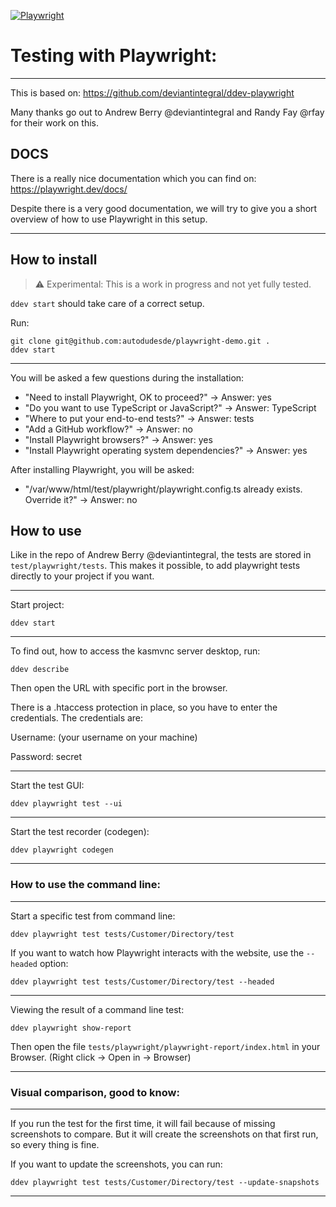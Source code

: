 [![Playwright](https://playwright.dev/img/playwright-logo.svg)](https://playwright.dev/ "Playwright")


Testing with Playwright:
==================================================
---

This is based on:
https://github.com/deviantintegral/ddev-playwright

Many thanks go out to Andrew Berry @deviantintegral and Randy Fay @rfay for their work on this.

## DOCS

There is a really nice documentation which you can find on:
https://playwright.dev/docs/

Despite there is a very good documentation, we will try to give you a short overview of how
to use Playwright in this setup.

---

## How to install

> :warning: Experimental: This is a work in progress and not yet fully tested.

```ddev start``` should take care of a correct setup.

Run:

    git clone git@github.com:autodudesde/playwright-demo.git .
    ddev start

---

You will be asked a few questions during the installation:

* "Need to install Playwright, OK to proceed?" -> Answer: yes
* "Do you want to use TypeScript or JavaScript?" -> Answer: TypeScript
* "Where to put your end-to-end tests?" -> Answer: tests
* "Add a GitHub workflow?" -> Answer: no
* "Install Playwright browsers?" -> Answer: yes
* "Install Playwright operating system dependencies?" -> Answer: yes

After installing Playwright, you will be asked:

* "/var/www/html/test/playwright/playwright.config.ts already exists. Override it?" -> Answer: no


## How to use

Like in the repo of Andrew Berry @deviantintegral, the tests are stored in ```test/playwright/tests```.
This makes it possible, to add playwright tests directly to your project if you want.

---
Start  project:

    ddev start

---

To find out, how to access the kasmvnc server desktop, run:

    ddev describe

Then open the URL with specific port in the browser.

There is a .htaccess protection in place, so you have to enter the credentials.
The credentials are:

Username: (your username on your machine)

Password: secret

---

Start the test GUI:

    ddev playwright test --ui

---

Start the test recorder (codegen):

    ddev playwright codegen

---

### How to use the command line:

---

Start a specific test from command line:

    ddev playwright test tests/Customer/Directory/test

If you want to watch how Playwright interacts with the website, use the ```--headed``` option:

    ddev playwright test tests/Customer/Directory/test --headed

---

Viewing the result of a command line test:

    ddev playwright show-report

Then open the file ```tests/playwright/playwright-report/index.html``` in your Browser. (Right click -> Open in -> Browser)

---

### Visual comparison, good to know:

---

If you run the test for the first time, it will fail because of missing
screenshots to compare. But it will create the screenshots on that first
run, so every thing is fine.

If you want to update the screenshots, you can run:

    ddev playwright test tests/Customer/Directory/test --update-snapshots

---
